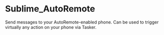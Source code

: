 # Sublime_AutoRemote
Send messages to your AutoRemote-enabled phone. Can be used to trigger virtually any action on your phone via Tasker.
